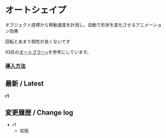 # オートシェイプ

オブジェクト座標から移動速度を計測し、自動で形状を変化させるアニメーション効果

回転とあまり相性が良くないです

93氏の[オートブラー+](https://www.dropbox.com/sh/u73uud29hcxlply/AABH9ZhzL1P1kX-bWrL4asdDa?dl=0&preview=old_script_etc.zip)を参考にしています。

### [導入方法](https://github.com/nea-c/AviUtl-Scripts/archive/refs/heads/master.zip)

## 最新 / Latest

**r1**

## 変更履歴 / Change log

- r1
   - 初版
